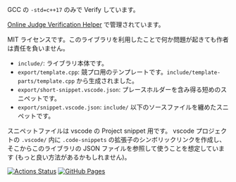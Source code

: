 GCC の `-std=c++17` のみで Verify しています。

[Online Judge Verification Helper](https://github.com/online-judge-tools/verification-helper) で管理されています。

MIT ライセンスです。このライブラリを利用したことで何か問題が起きても作者は責任を負いません。

- `include/`: ライブラリ本体です。
- `export/template.cpp`: 競プロ用のテンプレートです。`include/template-parts/template.cpp` から生成されました。
- `export/short-snippet.vscode.json`: プレースホルダーを含み得る短めのスニペットです。
- `export/snippet.vscode.json`: `include/` 以下のソースファイルを纏めたスニペットです。

スニペットファイルは vscode の Project snippet 用です。
vscode プロジェクトの `.vscode/` 内に `.code-snippets` の拡張子のシンボリックリンクを作成し、そこからこのライブラリの JSON ファイルを参照して使うことを想定しています (もっと良い方法があるかもしれません)。

[![Actions Status](https://github.com/arumakan1727/Kyopro-Cpplib/workflows/verify/badge.svg)](https://github.com/arumakan1727/Kyopro-Cpplib/actions)
[![GitHub Pages](https://img.shields.io/static/v1?label=GitHub+Pages&message=+&color=brightgreen&logo=github)](https://arumakan1727.github.io/kyopro-cpplib/)
